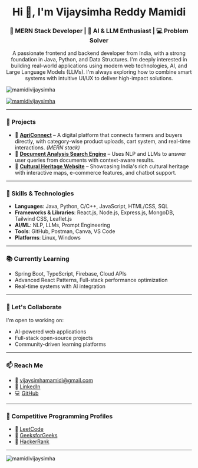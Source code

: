 <h1 align="center">Hi 👋, I'm Vijaysimha Reddy Mamidi</h1>
<h3 align="center">🚀 MERN Stack Developer | 🤖 AI & LLM Enthusiast | 💻 Problem Solver</h3>

<p align="center">
A passionate frontend and backend developer from India, with a strong foundation in Java, Python, and Data Structures. I'm deeply interested in building real-world applications using modern web technologies, AI, and Large Language Models (LLMs). I'm always exploring how to combine smart systems with intuitive UI/UX to deliver high-impact solutions.
</p>

<p align="left">
  <img src="https://komarev.com/ghpvc/?username=mamidivijaysimha&label=Profile%20views&color=0e75b6&style=flat" alt="mamidivijaysimha" />
</p>

<p align="left">
  <a href="https://github.com/ryo-ma/github-profile-trophy">
    <img src="https://github-profile-trophy.vercel.app/?username=mamidivijaysimha" alt="mamidivijaysimha" />
  </a>
</p>

---

### 🌟 Projects
- 🔗 **[AgriConnect](https://github.com/mamidivijaysimha/Agri-Connect)** – A digital platform that connects farmers and buyers directly, with category-wise product uploads, cart system, and real-time interactions. *(MERN stack)*
- 🔗 **[Document Analysis Search Engine](https://github.com/mamidivijaysimha/Engine)** – Uses NLP and LLMs to answer user queries from documents with context-aware results.
- 🔗 **[Cultural Heritage Website](https://github.com/mamidivijaysimha/Culture-Heritage)** – Showcasing India's rich cultural heritage with interactive maps, e-commerce features, and chatbot support.

---

### 💼 Skills & Technologies
- **Languages**: Java, Python, C/C++, JavaScript, HTML/CSS, SQL  
- **Frameworks & Libraries**: React.js, Node.js, Express.js, MongoDB, Tailwind CSS, Leaflet.js  
- **AI/ML**: NLP, LLMs, Prompt Engineering  
- **Tools**: GitHub, Postman, Canva, VS Code  
- **Platforms**: Linux, Windows

---

### 📚 Currently Learning
- Spring Boot, TypeScript, Firebase, Cloud APIs  
- Advanced React Patterns, Full-stack performance optimization  
- Real-time systems with AI integration

---

### 👥 Let's Collaborate
I'm open to working on:
- AI-powered web applications  
- Full-stack open-source projects  
- Community-driven learning platforms  

---

### 📫 Reach Me
- 📧 vijaysimhamamidi@gmail.com  
- 💼 [LinkedIn](https://www.linkedin.com/in/vijay1simha/)  
- 💻 [GitHub](https://github.com/mamidivijaysimha)  

---

### 🧠 Competitive Programming Profiles
- 🔗 [LeetCode](https://leetcode.com/u/Lbsnaa/)  
- 🔗 [GeeksforGeeks](https://www.geeksforgeeks.org/user/vijayvijphrn/)  
- 🔗 [HackerRank](https://www.hackerrank.com/profile/vijayvijju8412)

---

<p><img align="center" src="https://github-readme-stats.vercel.app/api/top-langs?username=mamidivijaysimha&show_icons=true&locale=en&layout=compact" alt="mamidivijaysimha" /></p>
